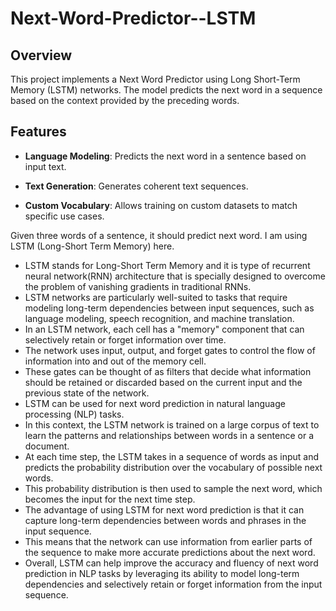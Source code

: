 # Next-Word-Predictor--LSTM
## Overview

This project implements a Next Word Predictor using Long Short-Term Memory (LSTM) networks. The model predicts the next word in a sequence based on the context provided by the preceding words.

## Features

* **Language Modeling**: Predicts the next word in a sentence based on input text.

* **Text Generation**: Generates coherent text sequences.

* **Custom Vocabulary**: Allows training on custom datasets to match specific use cases.
  
Given three words of a sentence, it should predict next word. I am using LSTM (Long-Short Term Memory) here.

* LSTM stands for Long-Short Term Memory and it is type of recurrent neural network(RNN) architecture that is specially designed to overcome the problem of vanishing gradients in traditional RNNs.
* LSTM networks are particularly well-suited to tasks that require modeling long-term dependencies between input sequences, such as language modeling, speech recognition, and machine translation.
* In an LSTM network, each cell has a "memory" component that can selectively retain or forget information over time.
* The network uses input, output, and forget gates to control the flow of information into and out of the memory cell.
* These gates can be thought of as filters that decide what information should be retained or discarded based on the current input and the previous state of the network.
* LSTM can be used for next word prediction in natural language processing (NLP) tasks.
* In this context, the LSTM network is trained on a large corpus of text to learn the patterns and relationships between words in a sentence or a document.
* At each time step, the LSTM takes in a sequence of words as input and predicts the probability distribution over the vocabulary of possible next words.
* This probability distribution is then used to sample the next word, which becomes the input for the next time step.
* The advantage of using LSTM for next word prediction is that it can capture long-term dependencies between words and phrases in the input sequence.
* This means that the network can use information from earlier parts of the sequence to make more accurate predictions about the next word.
* Overall, LSTM can help improve the accuracy and fluency of next word prediction in NLP tasks by leveraging its ability to model long-term dependencies and selectively retain or forget information from the input sequence.
